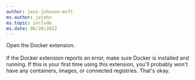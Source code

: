 ```yaml
---
author: jess-johnson-msft
ms.author: jejohn
ms.topic: include
ms.date: 06/28/2022
---
```


Open the Docker extension.
<br/><br/>
If the Docker extension reports an error, make sure Docker is installed and running. If this is your first time using this extension, you'll probably won't have any containers, images, or connected registries. That's okay.

